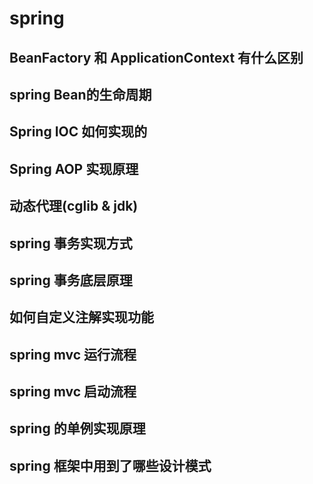 # spring


## BeanFactory 和 ApplicationContext 有什么区别


## spring Bean的生命周期


## Spring IOC 如何实现的


## Spring AOP 实现原理


## 动态代理(cglib & jdk)


## spring 事务实现方式


## spring 事务底层原理


## 如何自定义注解实现功能


## spring mvc 运行流程


## spring mvc 启动流程


## spring 的单例实现原理


## spring 框架中用到了哪些设计模式


